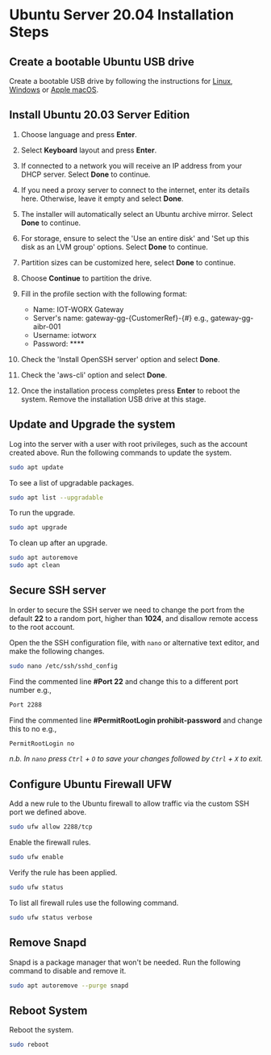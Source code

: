 # Ubuntu Server 20.04 Installation Steps

## Create a bootable Ubuntu USB drive

Create a bootable USB drive by following the instructions for [Linux][linux-usb-stick], [Windows][windows-usb-stick] or [Apple macOS][apple-usb-stick].

## Install Ubuntu 20.03 Server Edition

1. Choose language and press **Enter**.

1. Select **Keyboard** layout and press **Enter**.

1. If connected to a network you will receive an IP address from your DHCP server. Select **Done** to continue.

1. If you need a proxy server to connect to the internet, enter its details here. Otherwise, leave it empty and select **Done**.

1. The installer will automatically select an Ubuntu archive mirror. Select **Done** to continue.

1. For storage, ensure to select the 'Use an entire disk' and 'Set up this disk as an LVM group' options. Select **Done** to continue.

1. Partition sizes can be customized here, select **Done** to continue.

1. Choose **Continue** to partition the drive.

1. Fill in the profile section with the following format:

    * Name:  IOT-WORX Gateway
    * Server's name: gateway-gg-{CustomerRef}-{#} e.g., gateway-gg-aibr-001
    * Username: iotworx
    * Password: ****

1. Check the 'Install OpenSSH server' option and select **Done**.

1. Check the 'aws-cli' option and select **Done**.

1. Once the installation process completes press **Enter** to reboot the system. Remove the installation USB drive at this stage.

## Update and Upgrade the system

Log into the server with a user with root privileges, such as the account created above. Run the following commands to update the system.

```bash
sudo apt update
```

To see a list of upgradable packages.

```bash
sudo apt list --upgradable
```

To run the upgrade.

```bash
sudo apt upgrade
```

To clean up after an upgrade.

```bash
sudo apt autoremove
sudo apt clean
```

## Secure SSH server

In order to secure the SSH server we need to change the port from the default **22** to a random port, higher than **1024**, and disallow remote access to the root account.

Open the the SSH configuration file, with `nano` or alternative text editor, and make the following changes.

```bash
sudo nano /etc/ssh/sshd_config
```

Find the commented line **#Port 22** and change this to a different port number e.g.,

```bash
Port 2288
```

Find the commented line **#PermitRootLogin prohibit-password**  and change this to no e.g.,

```bash
PermitRootLogin no
```

*n.b. In `nano` press ``Ctrl`` + `O` to save your changes followed by ``Ctrl`` + ``X`` to exit.*

## Configure Ubuntu Firewall UFW

Add a new rule to the Ubuntu firewall to allow traffic via the custom SSH port we defined above.

```bash
sudo ufw allow 2288/tcp
```

Enable the firewall rules.

```bash
sudo ufw enable
```

Verify the rule has been applied.

```bash
sudo ufw status
```

To list all firewall rules use the following command.

```bash
sudo ufw status verbose
```

## Remove Snapd

Snapd is a package manager that won't be needed. Run the following command to disable and remove it.

```bash
sudo apt autoremove --purge snapd
```

## Reboot System

Reboot the system.

```bash
sudo reboot
```

[linux-usb-stick]: https://ubuntu.com/tutorials/create-a-usb-stick-on-ubuntu#1-overview
[windows-usb-stick]: https://ubuntu.com/tutorials/create-a-usb-stick-on-windows#1-overview
[apple-usb-stick]: https://ubuntu.com/tutorials/create-a-usb-stick-on-macos#1-overview
